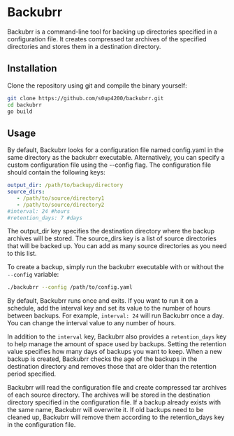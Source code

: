 # Backubrr

Backubrr is a command-line tool for backing up directories specified in a configuration file. It creates compressed tar archives of the specified directories and stores them in a destination directory.

## Installation

Clone the repository using git and compile the binary yourself:

```bash
git clone https://github.com/s0up4200/backubrr.git
cd backubrr
go build
```

## Usage

By default, Backubrr looks for a configuration file named config.yaml in the same directory as the backubrr executable. Alternatively, you can specify a custom configuration file using the --config flag. The configuration file should contain the following keys:

```yaml
output_dir: /path/to/backup/directory
source_dirs:
   - /path/to/source/directory1
   - /path/to/source/directory2
#interval: 24 #hours
#retention_days: 7 #days
```

The output_dir key specifies the destination directory where the backup archives will be stored. The source_dirs key is a list of source directories that will be backed up. You can add as many source directories as you need to this list.

To create a backup, simply run the backubrr executable with or without the `--config` variable:

```bash
./backubrr --config /path/to/config.yaml
```

By default, Backubrr runs once and exits. If you want to run it on a schedule, add the interval key and set its value to the number of hours between backups. For example, `interval: 24` will run Backubrr once a day. You can change the interval value to any number of hours.

In addition to the `interval` key, Backubrr also provides a `retention_days` key to help manage the amount of space used by backups. Setting the retention value specifies how many days of backups you want to keep. When a new backup is created, Backubrr checks the age of the backups in the destination directory and removes those that are older than the retention period specified.

Backubrr will read the configuration file and create compressed tar archives of each source directory. The archives will be stored in the destination directory specified in the configuration file. If a backup already exists with the same name, Backubrr will overwrite it. If old backups need to be cleaned up, Backubrr will remove them according to the retention_days key in the configuration file.

